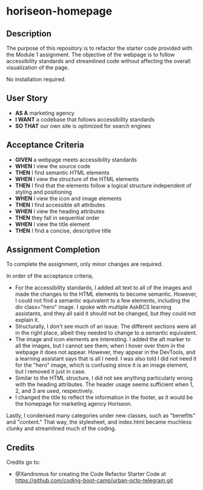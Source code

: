 # horiseon-homepage

## Description

The purpose of this repository is to refactor the starter code provided with the Module 1 assignment. The objective of the webpage is to follow accessibility standards and streamlined code without affecting the overall visualization of the page. 

No installation required.

## User Story

* **AS A** marketing agency
* **I WANT** a codebase that follows accessibility standards
* **SO THAT** our own site is optimized for search engines


## Acceptance Criteria

* **GIVEN** a webpage meets accessibility standards
* **WHEN** I view the source code
* **THEN** I find semantic HTML elements
* **WHEN** I view the structure of the HTML elements
* **THEN** I find that the elements follow a logical structure independent of styling and positioning
* **WHEN** I view the icon and image elements
* **THEN** I find accessible alt attributes
* **WHEN** I view the heading attributes
* **THEN** they fall in sequential order
* **WHEN** I view the title element
* **THEN** I find a concise, descriptive title

## Assignment Completion

To complete the assignment, only minor changes are required. 

In order of the acceptance criteria,
* For the accessibility standards, I added alt text to all of the images and made the changes to the HTML elements to become semantic. However, I could not find a semantic equivalent to a few elements, including the div class="hero" image. I spoke with multiple AskBCS learning assistants, and they all said it should not be changed, but they could not explain it.
* Structurally, I don't see much of an issue. The different sections were all in the right place, albeit they needed to change to a semantic equivalent. 
* The image and icon elements are interesting. I added the alt marker to all the images, but I cannot see them; when I hover over them in the webpage it does not appear. However, they appear in the DevTools, and a learning assistant says that is all I need. I was also told I did not need it for the "hero" image, which is confusing since it is an image element, but I removed it just in case. 
* Similar to the HTML structure, I did not see anything particularly wrong with the heading attributes. The header usage seems sufficient when 1, 2, and 3 are used, respectively. 
* I changed the title to reflect the information in the footer, as it would be the homepage for marketing agency Horiseon.

Lastly, I condensed many categories under new classes, such as "benefits" and "content." That way, the stylesheet, and index.html became muchless clunky and streamlined much of the coding. 


## Credits

Credits go to:
* @Xandromus for creating the Code Refactor Starter Code at https://github.com/coding-boot-camp/urban-octo-telegram.git